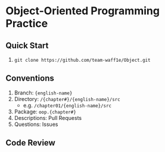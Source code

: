# Object-Oriented Programming Practice

## Quick Start

1. `git clone https://github.com/team-waff1e/Object.git`

## Conventions

1. Branch: `{english-name}`
2. Directory: `/{chapter#}/{english-name}/src`
   - e.g. `/chapter01/{english-name}/src`
3. Package: `oop.{chapter#}`
4. Descriptions: Pull Requests
5. Questions: Issues

## Code Review